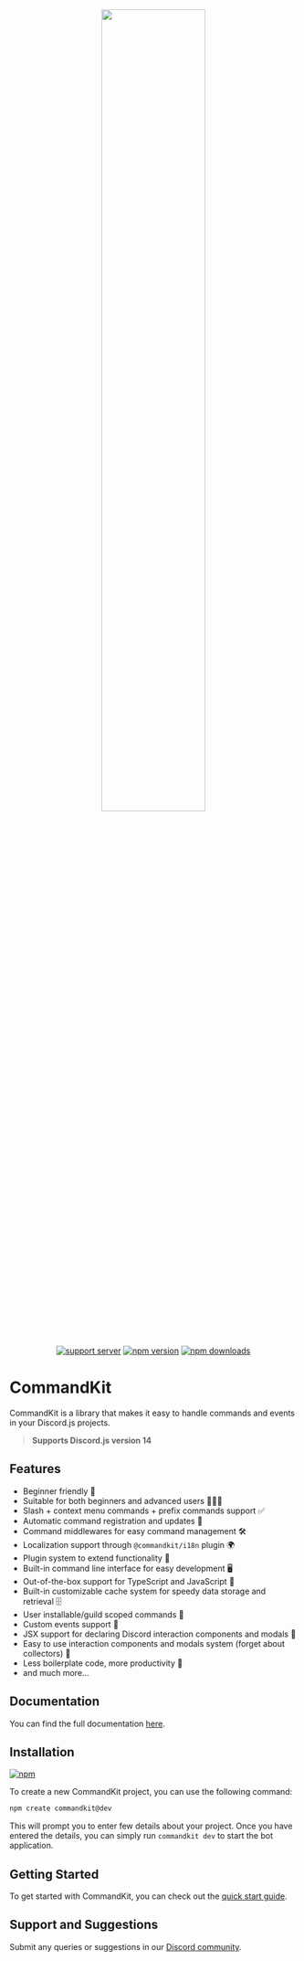 <div align="center">
    <img src="https://raw.githubusercontent.com/underctrl-io/commandkit/main/apps/docs/public/ckit_logo.svg" width="60%" />
    <br />
    <a href="https://ctrl.lol/discord"><img src="https://img.shields.io/discord/1055188344188973066?color=5865F2&logo=discord&logoColor=white" alt="support server" /></a>
    <a href="https://www.npmjs.com/package/commandkit"><img src="https://img.shields.io/npm/v/commandkit?maxAge=3600" alt="npm version" /></a>
    <a href="https://www.npmjs.com/package/commandkit"><img src="https://img.shields.io/npm/dt/commandkit?maxAge=3600" alt="npm downloads" /></a>
</div>

# CommandKit

CommandKit is a library that makes it easy to handle commands and events in your Discord.js projects.

> **Supports Discord.js version 14**

## Features

- Beginner friendly 🚀
- Suitable for both beginners and advanced users 👶👨‍💻
- Slash + context menu commands + prefix commands support ✅
- Automatic command registration and updates 🤖
- Command middlewares for easy command management 🛠️
- Localization support through `@commandkit/i18n` plugin 🌍
- Plugin system to extend functionality 🔌
- Built-in command line interface for easy development 🖥️
- Out-of-the-box support for TypeScript and JavaScript 📜
- Built-in customizable cache system for speedy data storage and retrieval 🗄️
- User installable/guild scoped commands 🔧
- Custom events support 🔔
- JSX support for declaring Discord interaction components and modals 🎨
- Easy to use interaction components and modals system (forget about collectors) 🧩
- Less boilerplate code, more productivity 💪
- and much more...

## Documentation

You can find the full documentation [here](https://commandkit.dev).

## Installation

[![npm](https://nodei.co/npm/commandkit.png)](https://nodei.co/npm/commandkit/)

To create a new CommandKit project, you can use the following command:

<!-- TODO: use stable version -->

```bash
npm create commandkit@dev
```

This will prompt you to enter few details about your project. Once you have entered the details, you can simply run `commandkit dev` to start the bot application.

## Getting Started

To get started with CommandKit, you can check out the [quick start guide](https://commandkit.dev/docs/next/guide/installation).

## Support and Suggestions

Submit any queries or suggestions in our [Discord community](https://ctrl.lol/discord).